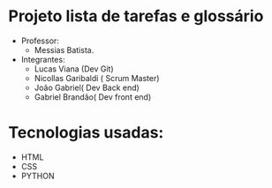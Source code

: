 # Projeto lista de tarefas e glossário
* Professor:
  - Messias Batista.
* Integrantes:
  - Lucas Viana (Dev Git)
  - Nicollas Garibaldi ( Scrum Master)
  - João Gabriel( Dev Back end)
  - Gabriel Brandão( Dev front end)

 # Tecnologias usadas:

- HTML
- CSS
- PYTHON
